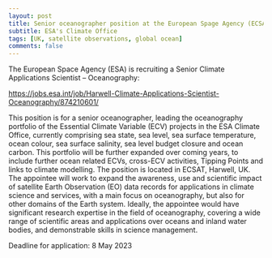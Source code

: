 ```yaml
---
layout: post
title: Senior oceanographer position at the European Spage Agency (ECSAT, Harwell, UK)
subtitle: ESA's Climate Office
tags: [UK, satellite observations, global ocean]
comments: false
---
```

The European Space Agency (ESA) is recruiting a Senior Climate Applications Scientist – Oceanography:

https://jobs.esa.int/job/Harwell-Climate-Applications-Scientist-Oceanography/874210601/

This position is for a senior oceanographer, leading the oceanography portfolio of the Essential Climate Variable (ECV) projects in the ESA Climate Office, currently comprising sea state, sea level, sea surface temperature, ocean colour, sea surface salinity, sea level budget closure and ocean carbon. This portfolio will be further expanded over coming years, to include further ocean related ECVs, cross-ECV activities, Tipping Points and links to climate modelling. The position is located in ECSAT, Harwell, UK. The appointee will work to expand the awareness, use and scientific impact of satellite Earth Observation (EO) data records for applications in climate science and services, with a main focus on oceanography, but also for other domains of the Earth system. Ideally, the appointee would have significant research expertise in the field of oceanography, covering a wide range of scientific areas and applications over oceans and inland water bodies, and demonstrable skills in science management.

Deadline for application: 8 May 2023
